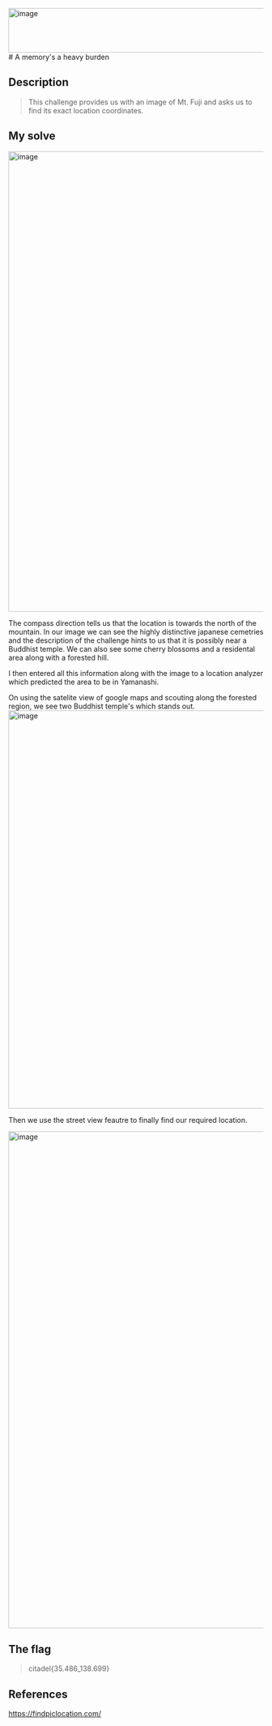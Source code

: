 <img width="892" height="88" alt="image" src="https://github.com/user-attachments/assets/0e4d06f3-277c-4fd3-aae4-7a2804704641" /># A memory's a heavy burden

## Description
> This challenge provides us with an image of Mt. Fuji and asks us to find its exact location coordinates.

## My solve
<img width="1884" height="910" alt="image" src="https://github.com/user-attachments/assets/c224685e-7176-442e-80a7-2ddf143ba0f1" />

The compass direction tells us that the location is towards the north of the mountain. In our image we can see the highly distinctive japanese cemetries and the description of the challenge 
hints to us that it is possibly near a Buddhist temple. We can also see some cherry blossoms and a residental area along with a forested hill.

I then entered all this information along with the image to a location analyzer which predicted the area to be in Yamanashi. 

On using the satelite view of google maps and scouting along the forested region, we see two Buddhist temple's which stands out.
<img width="1414" height="787" alt="image" src="https://github.com/user-attachments/assets/58097d9d-f274-4915-9f47-0468db4e4f22" />

Then we use the street view feautre to finally find our required location. 

<img width="1856" height="982" alt="image" src="https://github.com/user-attachments/assets/d88b2ec7-da78-42f8-8f09-ac2922ca2f87" />

## The flag
>citadel{35.486_138.699}

## References
https://findpiclocation.com/
